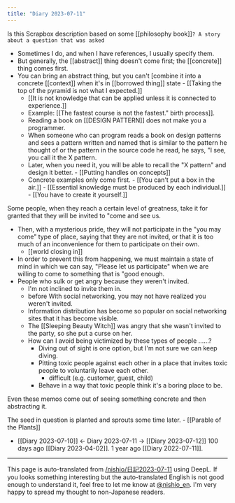 ```yaml
---
title: "Diary 2023-07-11"
---
```



Is this Scrapbox description based on some [[philosophy book]]`? A story about a question that was asked`
- Sometimes I do, and when I have references, I usually specify them.
- But generally, the [[abstract]] thing doesn't come first; the [[concrete]] thing comes first.
- You can bring an abstract thing, but you can't [combine it into a concrete [[context]] when it's in [[borrowed thing]] state
        - [[Taking the top of the pyramid is not what I expected.]]
    - [[It is not knowledge that can be applied unless it is connected to experience.]]
    - Example: [[The fastest course is not the fastest." birth process]].
    - Reading a book on [[DESIGN PATTERN]] does not make you a programmer.
    - When someone who can program reads a book on design patterns and sees a pattern written and named that is similar to the pattern he thought of or the pattern in the source code he read, he says, "I see, you call it the X pattern.
    - Later, when you need it, you will be able to recall the "X pattern" and design it better.
            - [[Putting handles on concepts]]
    - Concrete examples only come first.
            - [[You can't put a box in the air.]]
            - [[Essential knowledge must be produced by each individual.]]
            - [[You have to create it yourself.]]



Some people, when they reach a certain level of greatness, take it for granted that they will be invited to "come and see us.
- Then, with a mysterious pride, they will not participate in the "you may come" type of place, saying that they are not invited, or that it is too much of an inconvenience for them to participate on their own.
    - [[world closing in]]
- In order to prevent this from happening, we must maintain a state of mind in which we can say, "Please let us participate" when we are willing to come to something that is "good enough.
- People who sulk or get angry because they weren't invited.
    - I'm not inclined to invite them in.
    - before With social networking, you may not have realized you weren't invited.
    - Information distribution has become so popular on social networking sites that it has become visible.
    - The [[Sleeping Beauty Witch]] was angry that she wasn't invited to the party, so she put a curse on her.
    - How can I avoid being victimized by these types of people ......?
        - Diving out of sight is one option, but I'm not sure we can keep diving.
        - Pitting toxic people against each other in a place that invites toxic people to voluntarily leave each other.
            - difficult (e.g. customer, guest, child)
        - Behave in a way that toxic people think it's a boring place to be.


Even these memos come out of seeing something concrete and then abstracting it.

The seed in question is planted and sprouts some time later.
    - [[Parable of the Plants]]

- [[Diary 2023-07-10]] ← Diary 2023-07-11 → [[Diary 2023-07-12]]
100 days ago [[Diary 2023-04-02]].
1 year ago [[Diary 2022-07-11]].
---
This page is auto-translated from [/nishio/日記2023-07-11](https://scrapbox.io/nishio/日記2023-07-11) using DeepL. If you looks something interesting but the auto-translated English is not good enough to understand it, feel free to let me know at [@nishio_en](https://twitter.com/nishio_en). I'm very happy to spread my thought to non-Japanese readers.